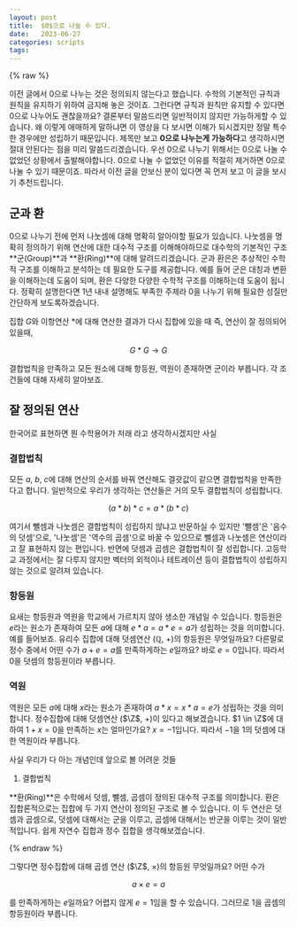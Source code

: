```yaml
---
layout: post
title:  $0$으로 나눌 수 있다.
date:   2023-06-27
categories: scripts
tags:
---
```

{% raw %}

이전 글에서 $0$으로 나누는 것은 정의되지 않는다고 했습니다. 수학의 기본적인 규칙과 원칙을 유지하기 위하여 금지해 놓은 것이죠. 그런다면 규칙과 원칙만 유지할 수 있다면 $0$으로 나누어도 괜찮을까요? 결론부터 말씀드리면 일반적이지 않지만 가능하게할 수 있습니다. 왜 이렇게 애매하게 말하냐면 이 영상을 다 보시면 이해가 되시겠지만 정말 특수한 경우에만 성립하기 때문입니다. 제목만 보고 **$0$으로 나누는게 가능하다**고 생각하시면 절대 안된다는 점을 미리 말씀드리겠습니다. 우선 $0$으로 나누기 위해서는 $0$으로 나눌 수 없었던 상황에서 출발해야합니다. $0$으로 나눌 수 없었던 이유를 적절히 제거하면 $0$으로 나눌 수 있기 때문이죠. 따라서 이전 글을 안보신 분이 있다면 꼭 먼저 보고 이 글을 보시기 추천드립니다.

## 군과 환
$0$으로 나누기 전에 먼저 나눗셈에 대해 명확히 알아야할 필요가 있습니다. 나눗셈을 명확히 정의하기 위해 연산에 대한 대수적 구조를 이해해야하므로 대수학의 기본적인 구조 **군(Group)**과 **환(Ring)**에 대해 알려드리겠습니다. 군과 환은은 추상적인 수학적 구조를 이해하고 분석하는 데 필요한 도구를 제공합니다. 예를 들어 군은 대칭과 변환을 이해하는데 도움이 되며, 환은 다양한 다양한 수학적 구조를 이해하는데 도움이 됩니다. 정확히 설명한다면 1년 내내 설명해도 부족한 주제라 $0$을 나누기 위해 필요한 성질만 간단하게 보도록하겠습니다.

집합 $G$와 이항연산 $*$에 대해 연산한 결과가 다시 집합에 있을 때 즉, 연산이 잘 정의되어 있을때, 

$$G * G \rightarrow G$$ 

결합법칙을 만족하고 모든 원소에 대해 항등원, 역원이 존재하면 군이라 부릅니다. 각 조건들에 대해 자세히 알아보죠.

## 잘 정의된 연산
한국어로 표현하면 뭔 수학용어가 저래 라고 생각하시겠지만 사실 

### 결합법칙
모든 $a$, $b$, $c$에 대해 연산의 순서를 바꿔 연산해도 결괏값이 같으면 결합법칙을 만족한다고 합니다. 일반적으로 우리가 생각하는 연산들은 거의 모두 결합법칙이 성립합니다.

$$(a * b) * c = a * (b * c)$$

여기서 뺄셈과 나눗셈은 결합법칙이 성립하지 않냐고 반문하실 수 있지만 '뺄셈'은 '음수의 덧셈'으로, '나눗셈'은 '역수의 곱셈'으로 바꿀 수 있으므로 뺄셈과 나눗셈은 연산이라고 잘 표현하지 않는 편입니다. 반면에 덧셈과 곱셈은 결합법칙이 잘 성립합니다. 고등학교 과정에서는 잘 다루지 않지만 벡터의 외적이나 테트레이션 등이 결합법칙이 성립하지 않는 것으로 알려져 있습니다.

### 항등원
요새는 항등원과 역원을 학교에서 가르치지 않아 생소한 개념일 수 있습니다. 항등원은 $e$라는 원소가 존재하여 모든 $a$에 대해 $e * a = a * e = a$가 성립하는 것을 의미합니다. 예를 들어보죠. 유리수 집합에 대해 덧셈연산 ($\mathbb{Q}$,  $+$)의 항등원은 무엇일까요? 다른말로 정수 중에서 어떤 수가 $a + e=a$를 만족하게하는 $e$일까요? 바로 $e=0$입니다. 따라서 $0$을 덧셈의 항등원이라 부릅니다. 

### 역원
역원은 모든 $a$에 대해 $x$라는 원소가 존재하여 $a * x = x * a = e$가 성립하는 것을 의미합니다. 정수집합에 대해 덧셈연산 ($\Z$,  $+$)이 있다고 해보겠습니다. $1 \in \Z$에 대하여 $1 + x = 0$을 만족하는 $x$는 얼마인가요? $x=-1$입니다. 따라서 $-1$을 $1$의 덧셈에 대한 역원이라 부릅니다.  

사실 우리가 다 아는 개념인데 앞으로 볼 어려운 것들


1. 결합법칙

**환(Ring)**은 수학에서 덧셈, 뺄셈, 곱셈이 정의된 대수적 구조를 의미합니다. 환은 집합론적으로는 집합에 두 가지 연산이 정의된 구조로 볼 수 있습니다. 이 두 연산은 덧셈과 곱셈으로, 덧셈에 대해서는 군을 이루고, 곱셈에 대해서는 반군을 이루는 것이 일반적입니다. 쉽게 자연수 집합과 정수 집합을 생각해보겠습니다.



{% endraw %}




그렇다면 정수집합에 대해 곱셈 연산 ($\Z$, $\times$)의 항등원 무엇일까요? 어떤 수가

$$ a \times e =a$$

를 만족하게하는 $e$일까요? 어렵지 않게 $e=1$임을 할 수 있습니다. 그러므로 $1$을 곱셈의 항등원이라 부릅니다. 
